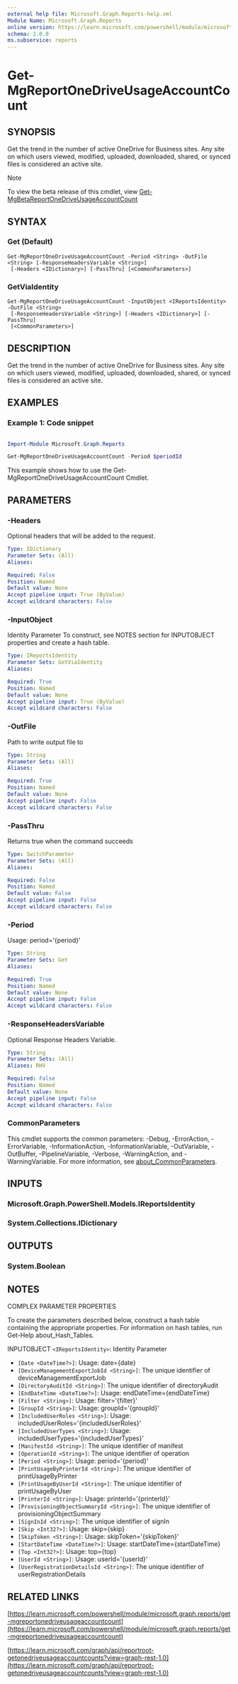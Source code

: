 ```yaml
---
external help file: Microsoft.Graph.Reports-help.xml
Module Name: Microsoft.Graph.Reports
online version: https://learn.microsoft.com/powershell/module/microsoft.graph.reports/get-mgreportonedriveusageaccountcount
schema: 2.0.0
ms.subservice: reports
---
```


# Get-MgReportOneDriveUsageAccountCount

## SYNOPSIS
Get the trend in the number of active OneDrive for Business sites.
Any site on which users viewed, modified, uploaded, downloaded, shared, or synced files is considered an active site.

> [!NOTE]
> To view the beta release of this cmdlet, view [Get-MgBetaReportOneDriveUsageAccountCount](/powershell/module/Microsoft.Graph.Beta.Reports/Get-MgBetaReportOneDriveUsageAccountCount?view=graph-powershell-beta)

## SYNTAX

### Get (Default)
```
Get-MgReportOneDriveUsageAccountCount -Period <String> -OutFile <String> [-ResponseHeadersVariable <String>]
 [-Headers <IDictionary>] [-PassThru] [<CommonParameters>]
```

### GetViaIdentity
```
Get-MgReportOneDriveUsageAccountCount -InputObject <IReportsIdentity> -OutFile <String>
 [-ResponseHeadersVariable <String>] [-Headers <IDictionary>] [-PassThru]
 [<CommonParameters>]
```

## DESCRIPTION
Get the trend in the number of active OneDrive for Business sites.
Any site on which users viewed, modified, uploaded, downloaded, shared, or synced files is considered an active site.

## EXAMPLES
### Example 1: Code snippet

```powershell

Import-Module Microsoft.Graph.Reports

Get-MgReportOneDriveUsageAccountCount -Period $periodId

```
This example shows how to use the Get-MgReportOneDriveUsageAccountCount Cmdlet.


## PARAMETERS

### -Headers
Optional headers that will be added to the request.

```yaml
Type: IDictionary
Parameter Sets: (All)
Aliases:

Required: False
Position: Named
Default value: None
Accept pipeline input: True (ByValue)
Accept wildcard characters: False
```

### -InputObject
Identity Parameter
To construct, see NOTES section for INPUTOBJECT properties and create a hash table.

```yaml
Type: IReportsIdentity
Parameter Sets: GetViaIdentity
Aliases:

Required: True
Position: Named
Default value: None
Accept pipeline input: True (ByValue)
Accept wildcard characters: False
```

### -OutFile
Path to write output file to

```yaml
Type: String
Parameter Sets: (All)
Aliases:

Required: True
Position: Named
Default value: None
Accept pipeline input: False
Accept wildcard characters: False
```

### -PassThru
Returns true when the command succeeds

```yaml
Type: SwitchParameter
Parameter Sets: (All)
Aliases:

Required: False
Position: Named
Default value: False
Accept pipeline input: False
Accept wildcard characters: False
```

### -Period
Usage: period='{period}'

```yaml
Type: String
Parameter Sets: Get
Aliases:

Required: True
Position: Named
Default value: None
Accept pipeline input: False
Accept wildcard characters: False
```

### -ResponseHeadersVariable
Optional Response Headers Variable.

```yaml
Type: String
Parameter Sets: (All)
Aliases: RHV

Required: False
Position: Named
Default value: None
Accept pipeline input: False
Accept wildcard characters: False
```

### CommonParameters
This cmdlet supports the common parameters: -Debug, -ErrorAction, -ErrorVariable, -InformationAction, -InformationVariable, -OutVariable, -OutBuffer, -PipelineVariable, -Verbose, -WarningAction, and -WarningVariable. For more information, see [about_CommonParameters](http://go.microsoft.com/fwlink/?LinkID=113216).

## INPUTS

### Microsoft.Graph.PowerShell.Models.IReportsIdentity
### System.Collections.IDictionary
## OUTPUTS

### System.Boolean
## NOTES
COMPLEX PARAMETER PROPERTIES

To create the parameters described below, construct a hash table containing the appropriate properties.
For information on hash tables, run Get-Help about_Hash_Tables.

INPUTOBJECT `<IReportsIdentity>`: Identity Parameter
  - `[Date <DateTime?>]`: Usage: date={date}
  - `[DeviceManagementExportJobId <String>]`: The unique identifier of deviceManagementExportJob
  - `[DirectoryAuditId <String>]`: The unique identifier of directoryAudit
  - `[EndDateTime <DateTime?>]`: Usage: endDateTime={endDateTime}
  - `[Filter <String>]`: Usage: filter='{filter}'
  - `[GroupId <String>]`: Usage: groupId='{groupId}'
  - `[IncludedUserRoles <String>]`: Usage: includedUserRoles='{includedUserRoles}'
  - `[IncludedUserTypes <String>]`: Usage: includedUserTypes='{includedUserTypes}'
  - `[ManifestId <String>]`: The unique identifier of manifest
  - `[OperationId <String>]`: The unique identifier of operation
  - `[Period <String>]`: Usage: period='{period}'
  - `[PrintUsageByPrinterId <String>]`: The unique identifier of printUsageByPrinter
  - `[PrintUsageByUserId <String>]`: The unique identifier of printUsageByUser
  - `[PrinterId <String>]`: Usage: printerId='{printerId}'
  - `[ProvisioningObjectSummaryId <String>]`: The unique identifier of provisioningObjectSummary
  - `[SignInId <String>]`: The unique identifier of signIn
  - `[Skip <Int32?>]`: Usage: skip={skip}
  - `[SkipToken <String>]`: Usage: skipToken='{skipToken}'
  - `[StartDateTime <DateTime?>]`: Usage: startDateTime={startDateTime}
  - `[Top <Int32?>]`: Usage: top={top}
  - `[UserId <String>]`: Usage: userId='{userId}'
  - `[UserRegistrationDetailsId <String>]`: The unique identifier of userRegistrationDetails

## RELATED LINKS

[https://learn.microsoft.com/powershell/module/microsoft.graph.reports/get-mgreportonedriveusageaccountcount](https://learn.microsoft.com/powershell/module/microsoft.graph.reports/get-mgreportonedriveusageaccountcount)

[https://learn.microsoft.com/graph/api/reportroot-getonedriveusageaccountcounts?view=graph-rest-1.0](https://learn.microsoft.com/graph/api/reportroot-getonedriveusageaccountcounts?view=graph-rest-1.0)























